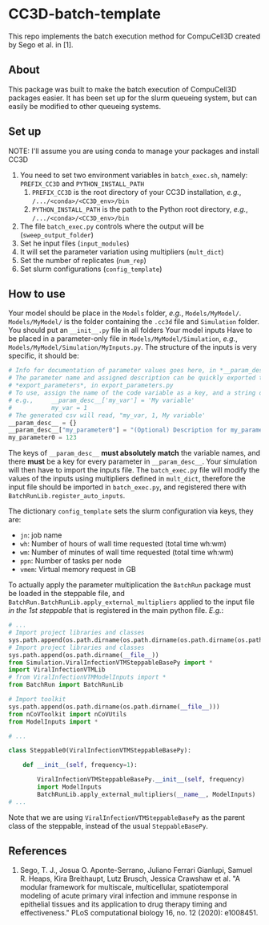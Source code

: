 # CC3D-batch-template
This repo implements the batch execution method for CompuCell3D created by Sego et al. in [1].

## About

This package was built to make the batch execution of CompuCell3D packages easier. It has been set up for the 
slurm queueing system, but can easily be modified to other queueing systems.

## Set up

NOTE: I'll assume you are using conda to manage your packages and install CC3D

1. You need to set two environment variables in `batch_exec.sh`, namely: `PREFIX_CC3D` and `PYTHON_INSTALL_PATH`
   1. `PREFIX_CC3D` is the root directory of your CC3D installation, _e.g._, `/.../<conda>/<CC3D_env>/bin`
   2. `PYTHON_INSTALL_PATH` is the path to the Python root directory, _e.g._, `/.../<conda>/<CC3D_env>/bin`
2. The file `batch_exec.py` controls where the output will be (`sweep_output_folder`)
3. Set he input files (`input_modules`)
4. It will set the parameter variation using multipliers (`mult_dict`)
5. Set the number of replicates (`num_rep`)
6. Set slurm configurations (`config_template`)

## How to use

Your model should be place in the `Models` folder, _e.g._, `Models/MyModel/`. `Models/MyModel/`
is the folder containing the `.cc3d` file and `Simulation` folder. You should put an `__init__.py` file in all
folders Your model inputs Have to be placed in a parameter-only file in  `Models/MyModel/Simulation`, _e.g._, 
`Models/MyModel/Simulation/MyInputs.py`. The structure of the inputs is very specific, it should be:

```python
# Info for documentation of parameter values goes here, in *__param_desc__*
# The parameter name and assigned description can be quickly exported to csv along with specified values using
# *export_parameters*, in export_parameters.py
# To use, assign the name of the code variable as a key, and a string description as its value
# e.g.,     __param_desc__['my_var'] = 'My variable'
#           my_var = 1
# The generated csv will read, "my_var, 1, My variable'
__param_desc__ = {}
__param_desc__["my_parameter0"] = "(Optional) Description for my_parameter0"
my_parameter0 = 123
```
The keys of `__param_desc__` **must absolutely match** the variable names, and there **must** be a key for every
parameter in `__param_desc__`. Your simulation will then have to import
the inputs file. The `batch_exec.py` file will modify the values of the inputs using multipliers 
defined in `mult_dict`, therefore the 
input file should be imported in `batch_exec.py`, and registered there with `BatchRunLib.register_auto_inputs`. 

The dictionary `config_template` sets the slurm configuration via keys, they are:
* `jn`: job name
* `wh`: Number of hours of wall time requested (total time wh:wm)
* `wm`: Number of minutes of wall time requested (total time wh:wm)
* `ppn`: Number of tasks per node
* `vmem`: Virtual memory request in GB

To actually apply the parameter multiplication the `BatchRun` package must be loaded in the steppable 
file, and `BatchRun.BatchRunLib.apply_external_multipliers` applied to the input file _in the 1st steppable_ 
that is registered in the main python file. _E.g._:

```python
# ...
# Import project libraries and classes
sys.path.append(os.path.dirname(os.path.dirname(os.path.dirname(os.path.dirname(__file__)))))
# Import project libraries and classes
sys.path.append(os.path.dirname(__file__))
from Simulation.ViralInfectionVTMSteppableBasePy import *
import ViralInfectionVTMLib
# from ViralInfectionVTMModelInputs import *
from BatchRun import BatchRunLib

# Import toolkit
sys.path.append(os.path.dirname(os.path.dirname(__file__)))
from nCoVToolkit import nCoVUtils
from ModelInputs import *

# ...

class Steppable0(ViralInfectionVTMSteppableBasePy):

    def __init__(self, frequency=1):

        ViralInfectionVTMSteppableBasePy.__init__(self, frequency)
        import ModelInputs
        BatchRunLib.apply_external_multipliers(__name__, ModelInputs)
# ...
```

Note that we are using `ViralInfectionVTMSteppableBasePy` as the parent class of the steppable, instead of the usual
`SteppableBasePy`.



## References
1. Sego, T. J., Josua O. Aponte-Serrano, Juliano Ferrari Gianlupi, Samuel R. Heaps, Kira Breithaupt, Lutz Brusch, 
Jessica Crawshaw et al. "A modular framework for multiscale, multicellular, spatiotemporal modeling of acute 
primary viral infection and immune response in epithelial tissues and its application to drug therapy timing and 
effectiveness." PLoS computational biology 16, no. 12 (2020): e1008451.
